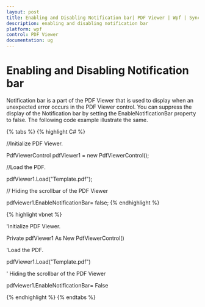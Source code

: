 ```yaml
---
layout: post
title: Enabling and Disabling Notification bar| PDF Viewer | Wpf | Syncfusion
description: enabling and disabling notification bar
platform: wpf
control: PDF Viewer
documentation: ug
---
```


# Enabling and Disabling Notification bar

Notification bar is a part of the PDF Viewer that is used to display when an unexpected error occurs in the PDF Viewer control. You can suppress the display of the Notification bar by setting the EnableNotificationBar property to false. The following code example illustrate the same.

{% tabs %}
{% highlight C# %}

//Initialize PDF Viewer.

PdfViewerControl pdfViewer1 = new PdfViewerControl();



//Load the PDF.

pdfViewer1.Load("Template.pdf");

// Hiding the scrollbar of the PDF Viewer

pdfviewer1.EnableNotificationBar= false;
{% endhighlight %}


{% highlight vbnet %}

'Initialize PDF Viewer.

Private pdfViewer1 As New PdfViewerControl()



'Load the PDF.

pdfViewer1.Load("Template.pdf")

' Hiding the scrollbar of the PDF Viewer

pdfviewer1.EnableNotificationBar= False

{% endhighlight %}
{% endtabs %}